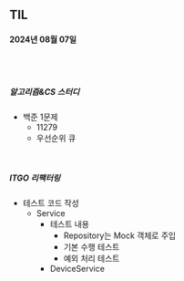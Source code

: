 ## TIL
#### 2024년 08월 07일

<br>
<br>

##### 알고리즘&CS 스터디
- 백준 1문제
    - 11279
    - 우선순위 큐

<br>

##### ITGO 리팩터링
- 테스트 코드 작성
    - Service
        - 테스트 내용
            - Repository는 Mock 객체로 주입
            - 기본 수행 테스트
            - 예외 처리 테스트
        - DeviceService

